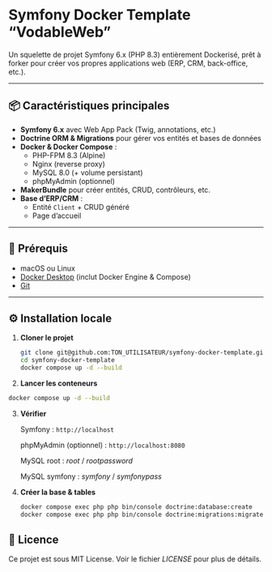 # Symfony Docker Template “VodableWeb”

Un squelette de projet Symfony 6.x (PHP 8.3) entièrement Dockerisé, prêt à forker pour créer vos propres applications web (ERP, CRM, back-office, etc.).

---

## 📦 Caractéristiques principales

- **Symfony 6.x** avec Web App Pack (Twig, annotations, etc.)  
- **Doctrine ORM & Migrations** pour gérer vos entités et bases de données  
- **Docker & Docker Compose** :
  - PHP-FPM 8.3 (Alpine)  
  - Nginx (reverse proxy)  
  - MySQL 8.0 (+ volume persistant)  
  - phpMyAdmin (optionnel)  
- **MakerBundle** pour créer entités, CRUD, contrôleurs, etc.  
- **Base d’ERP/CRM** :
  - Entité `Client` + CRUD généré  
  - Page d’accueil  

---

## 🚀 Prérequis

- macOS ou Linux  
- [Docker Desktop](https://www.docker.com/products/docker-desktop) (inclut Docker Engine & Compose)  
- [Git](https://git-scm.com/)  

---

## ⚙️ Installation locale

1. **Cloner le projet**  
   ```bash
   git clone git@github.com:TON_UTILISATEUR/symfony-docker-template.git
   cd symfony-docker-template
   docker compose up -d --build
   ```

2. **Lancer les conteneurs**

```bash
docker compose up -d --build
```

3. **Vérifier**

    Symfony : ```http://localhost```

    phpMyAdmin (optionnel) : ```http://localhost:8080```

    MySQL root : *root* / *rootpassword*

    MySQL symfony : *symfony* / *symfonypass*

4. **Créer la base & tables**
   ```bash
   docker compose exec php php bin/console doctrine:database:create
   docker compose exec php php bin/console doctrine:migrations:migrate --no-interaction
   ```

## 📝 Licence

Ce projet est sous MIT License. Voir le fichier *LICENSE* pour plus de détails.
